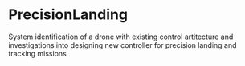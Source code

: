 # PrecisionLanding

System identification of a drone with existing control artitecture and investigations into designing new controller for precision landing and tracking missions
